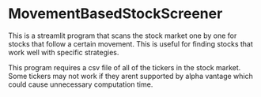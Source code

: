# MovementBasedStockScreener
This is a streamlit program that scans the stock market one by one for stocks that follow a certain movement. This is useful for finding stocks that work well with specific strategies.

This program requires a csv file of all of the tickers in the stock market. Some tickers may not work if they arent supported by alpha vantage which could cause unnecessary computation time.
